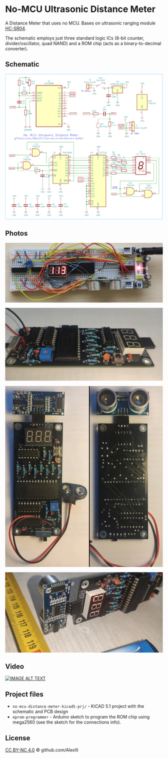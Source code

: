 # No-MCU Ultrasonic Distance Meter

A Distance Meter that uses no MCU. Bases on ultrasonic ranging module [HC-SR04](https://cdn.sparkfun.com/datasheets/Sensors/Proximity/HCSR04.pdf).

The schematic employs just three standard logic ICs (8-bit counter, divider/oscillator, quad NAND) and a ROM chip (acts as a binary-to-decimal converter).

## Schematic

![](no-mcu-distance-meter-sch.png)

## Photos

![](photo/dm-breadboard.jpg)

![](photo/dm-pcb-1.jpg)

![](photo/dm-pcb-2.jpg)

![](photo/dm-pcb-3.jpg)

## Video

[![IMAGE ALT TEXT](http://img.youtube.com/vi/FPoeiAQJhnc/0.jpg)](https://www.youtube.com/watch?v=FPoeiAQJhnc)

## Project files

- `no-mcu-distance-meter-kicad5-prj/`  - KiCAD 5.1 project with the schematic and PCB design
- `eprom-programmer`  - Arduino sketch to program the ROM chip using mega2560 (see the sketch for the connections info).

## License

[CC BY-NC 4.0](https://creativecommons.org/licenses/by-nc/4.0/) © github.com/AlexIII
